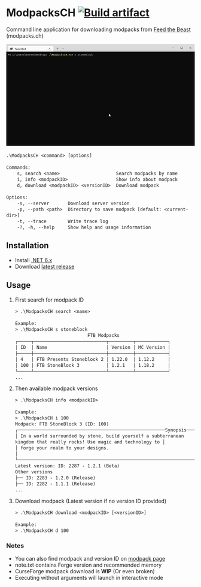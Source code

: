 # ModpacksCH [![Build artifact](https://img.shields.io/github/workflow/status/Virenbar/ModpacksCH/Build%20Artifact?label=Build&logo=github)](https://github.com/Virenbar/ModpacksCH/actions/workflows/build-artifact.yml)

Command line application for downloading modpacks from [Feed the Beast](https://www.feed-the-beast.com/modpacks) (modpacks.ch)

![terminal](/assets/images/terminal.gif)

```text
.\ModpacksCH <command> [options]

Commands:
    s, search <name>                     Search modpacks by name
    i, info <modpackID>                  Show info about modpack
    d, download <modpackID> <versionID>  Download modpack

Options:
    -s, --server       Download server version
    -p, --path <path>  Directory to save modpack [default: <current-dir>]
    -t, --trace        Write trace log
    -?, -h, --help     Show help and usage information
```

## Installation

* Install [.NET 6.x](https://dotnet.microsoft.com/download)
* Download [latest release](https://github.com/Virenbar/ModpacksCH/releases)

## Usage

1. First search for modpack ID

    ```text
    > .\ModpacksCH search <name>

    Example:
    > .\ModpacksCH s stoneblock
                               FTB Modpacks
    ┌─────┬───────────────────────────┬─────────┬────────────┐
    │ ID  │ Name                      │ Version │ MC Version │
    ├─────┼───────────────────────────┼─────────┼────────────┤
    │ 4   │ FTB Presents Stoneblock 2 │ 1.22.0  │ 1.12.2     │
    │ 100 │ FTB StoneBlock 3          │ 1.2.1   │ 1.18.2     │
    └─────┴───────────────────────────┴─────────┴────────────┘
    ...
    ```

2. Then available modpack versions

    ```text
    > .\ModpacksCH info <modpackID>

    Example:
    > .\ModpacksCH i 100
    Modpack: FTB StoneBlock 3 (ID: 100)
    ┌───────────────────────────────────────────────────────Synopsis───────────────────────────────────────────────────────┐
    │ In a world surrounded by stone, build yourself a subterranean kingdom that really rocks! Use magic and technology to │
    │ forge your realm to your designs.                                                                                    │
    └──────────────────────────────────────────────────────────────────────────────────────────────────────────────────────┘
    Latest version: ID: 2287 - 1.2.1 (Beta)
    Other versions
    ├── ID: 2283 - 1.2.0 (Release)
    ├── ID: 2282 - 1.1.1 (Release)
    ...
    ```

3. Download modpack (Latest version if no version ID provided)

    ```text
    > .\ModpacksCH download <modpackID> [<versionID>]

    Example:
    > .\ModpacksCH d 100
    ```

### Notes

* You can also find modpack and version ID on [modpack page](https://www.feed-the-beast.com/modpacks)
* note.txt contains Forge version and recommended memory
* CurseForge modpack download is **WIP** (Or even broken)
* Executing without arguments will launch in interactive mode
